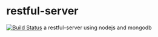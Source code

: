 # restful-server
[![Build Status](https://travis-ci.org/zhangmingkai4315/restful-server.svg?branch=master)](https://travis-ci.org/zhangmingkai4315/restful-server)
a restful-server using nodejs and mongodb
